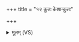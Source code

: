 +++
title = "१२ कुतः केशान्कुतः"

+++
<details><summary>मूलम् (VS)</summary>

कुतः॒ केशा॒न्कुतः॒ स्नाव॒ कुतो॒ अस्थी॒न्याभ॑रत्।  
अङ्गा॒ पर्वा॑णि म॒ज्जानं॒ को मां॒सं कुत॒ आभ॑रत् ॥
</details>